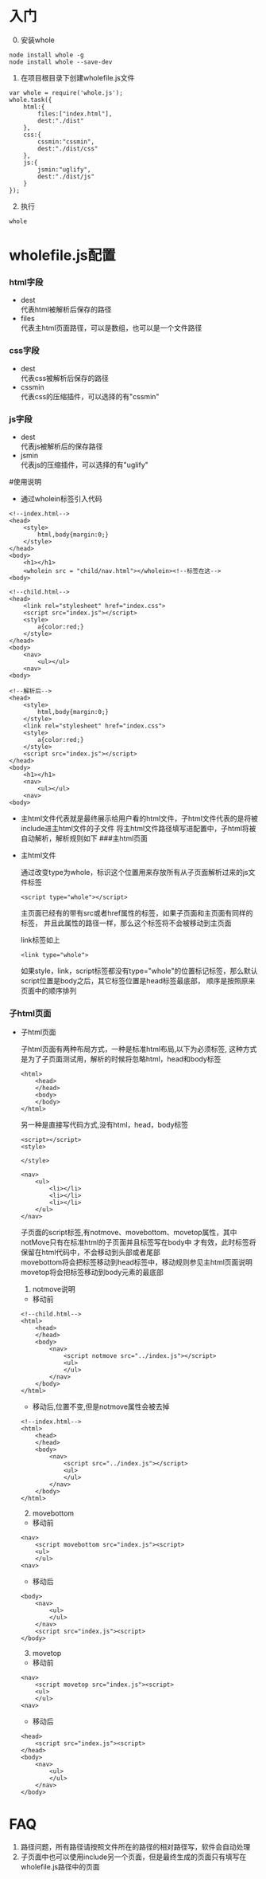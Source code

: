
# 入门
0. 安装whole
```
node install whole -g
node install whole --save-dev
```
1. 在项目根目录下创建wholefile.js文件

```
var whole = require('whole.js');
whole.task({
    html:{
        files:["index.html"],
        dest:"./dist"
    },
    css:{
        cssmin:"cssmin",
        dest:"./dist/css"
    },
    js:{
        jsmin:"uglify",
        dest:"./dist/js"
    }
});
```
2. 执行
```
whole
```

# wholefile.js配置
### html字段
* dest  
代表html被解析后保存的路径  
* files  
代表主html页面路径，可以是数组，也可以是一个文件路径

### css字段
* dest  
代表css被解析后保存的路径  
* cssmin  
代表css的压缩插件，可以选择的有"cssmin"

### js字段
* dest  
代表js被解析后的保存路径  
* jsmin  
代表js的压缩插件，可以选择的有"uglify"

#使用说明
* 通过wholein标签引入代码
```
<!--index.html-->
<head>
    <style>
        html,body{margin:0;}
    </style>
</head>
<body>
    <h1></h1>
    <wholein src = "child/nav.html"></wholein><!--标签在这-->
<body>

<!--child.html-->
<head>
    <link rel="stylesheet" href="index.css">
    <script src="index.js"></script>
    <style>
        a{color:red;}
    </style>
</head>
<body>
    <nav>
        <ul></ul>
    <nav>
<body>

<!--解析后-->
<head>
    <style>
        html,body{margin:0;}
    </style>
    <link rel="stylesheet" href="index.css">
    <style>
        a{color:red;}
    </style>
    <script src="index.js"></script>
</head>
<body>
    <h1></h1>
    <nav>
        <ul></ul>
    <nav>
<body>
```
* 主html文件代表就是最终展示给用户看的html文件，子html文件代表的是将被include进主html文件的子文件
将主html文件路径填写进配置中，子html将被自动解析，解析规则如下
###主html页面

* 主html文件

    通过改变type为whole，标识这个位置用来存放所有从子页面解析过来的js文件标签
    ```
    <script type="whole"></script>
    ```
    主页面已经有的带有src或者href属性的标签，如果子页面和主页面有同样的标签，
    并且此属性的路径一样，那么这个标签将不会被移动到主页面
    
    link标签如上
    ```
    <link type="whole">
    ```
    如果style，link，script标签都没有type="whole"的位置标记标签，那么默认script位置是body之后，其它标签位置是head标签最底部，
    顺序是按照原来页面中的顺序排列
    
### 子html页面

* 子html页面  

    子html页面有两种布局方式，一种是标准html布局,以下为必须标签,
    这种方式是为了子页面测试用，解析的时候将忽略html，head和body标签  
    ```
    <html>
        <head>
        </head>
        <body>
        </body>
    </html>
    ```
    另一种是直接写代码方式,没有html，head，body标签
    ```
    <script></script>
    <style>
    
    </style>
    
    <nav>
        <ul>
            <li></li>
            <li></li>
            <li></li>
        </ul>
    </nav>
    ```
    子页面的script标签,有notmove、movebottom、movetop属性，其中notMove只有在标准html的子页面并且标签写在body中
    才有效，此时标签将保留在html代码中，不会移动到头部或者尾部  
    movebottom将会把标签移动到head标签中，移动规则参见主html页面说明  
    movetop将会把标签移动到body元素的最底部
    1. notmove说明
    * 移动前
    ```
    <!--child.html-->
    <html>
        <head>
        </head>
        <body>
            <nav>
                <script notmove src="../index.js"></script>
                <ul>
                </ul>
            </nav>
        </body>
    </html>
    
    ```
    * 移动后,位置不变,但是notmove属性会被去掉
    ```
    <!--index.html-->
    <html>
        <head>
        </head>
        <body>
            <nav>
                <script src="../index.js"></script>
                <ul>
                </ul>
            </nav>
        </body>
    </html>
    ```
    2. movebottom
    * 移动前
    ```
    <nav>
        <script movebottom src="index.js"><script>
        <ul>
        </ul>
    <nav>
    ```
    * 移动后
    ```
    <body>
        <nav>
            <ul>
            </ul>
        </nav>
        <script src="index.js"><script>
    </body>
    ```
    3. movetop
    * 移动前
    ```
    <nav>
        <script movetop src="index.js"><script>
        <ul>
        </ul>
    <nav>
    ```
    * 移动后
    ```
    <head>
        <script src="index.js"><script>
    </head>
    <body>
        <nav>
            <ul>
            </ul>
        </nav>
    </body>
    
    ```
# FAQ
1. 路径问题，所有路径请按照文件所在的路径的相对路径写，软件会自动处理
2. 子页面中也可以使用include另一个页面，但是最终生成的页面只有填写在wholefile.js路径中的页面
